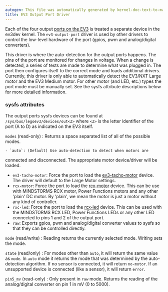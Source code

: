 ```yaml
---
autogen: This file was automatically generated by kernel-doc-text-to-markdown.py
title: EV3 Output Port Driver
---
```


Each of the four output [ports on the EV3] is treated a separate device in
the ev3dev kernel. The `ev3-output-port` driver is used by other drivers to
control the low-level hardware of the port (gpios, pwm and analog/digital
converters).

This driver is where the auto-detection for the output ports happens. The
pins of the port are monitored for changes in voltage. When a change is
detected, a series of tests are made to determine what was plugged in. The
port then configures itself to the correct mode and loads additional drivers.
Currently, this driver is only able to automatically detect the EV3/NXT
Large motor and the EV3 Medium motor. For other motor (and LED, etc.) types
the port mode must be manually set. See the sysfs attribute descriptions
below for more detailed information.

### sysfs attributes

The output ports sysfs devices can be found at `/sys/bus/legoev3/devices/out<Z>`
where `<Z>` is the letter identifier of the port (A to D) as indicated on
the EV3 itself.

`modes` (read-only)
: Returns a space separated list of all of the possible modes.

    - `auto`: (Default) Use auto-detection to detect when motors are
connected and disconnected. The appropriate motor device/driver
will be loaded.
- `ev3-tacho-motor`: Force the port to load the [ev3-tacho-motor] device.
The driver will default to the Large Motor settings.
- `rcx-motor`: Force the port to load the [rcx-motor] device. This can
be use with MINDSTORMS RCX motor, Power Functions motors and any other
'plain' DC motor. By 'plain', we mean the motor is just a motor
without any kind of controller.
- `rxc-led`: Force the port to load the [rcx-led] device. This can be
used with the MINDSTORMS RCX LED, Power Functions LEDs or any other
LED connected to pins 1 and 2 of the output port.
- `raw`: Exports gpios, pwm and analog/digital converter values to sysfs
so that they can be controlled directly.

`mode` (read/write)
: Reading returns the currently selected mode. Writing sets the mode.

`state` (read/only)
: For modes other than `auto`, it will return the same value as `mode`. In
`auto` mode it returns the mode that was determined by the auto-detection
algorithm. If no sensor is connected, it will return `no-motor`. If an
unsupported device is connected (like a sensor), it will return `error`.

`pin5_mv` (read-only)
: Only present in `raw` mode. Returns the reading of the analog/digital
converter on pin 1 in mV (0 to 5000).

[ports on the EV3]: ../legoev3-ports
[ev3-tacho-motor]: ../ev3-tacho-motor
[rcx-motor]: ../rcx-motor
[rcx-led]: ../rcx-led
